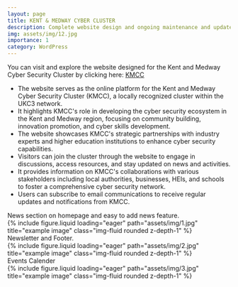 ```yaml
---
layout: page
title: KENT & MEDWAY CYBER CLUSTER
description: Complete website design and ongoing maintenance and updates.
img: assets/img/12.jpg
importance: 1
category: WordPress
---
```


You can visit and explore the website designed for the Kent and Medway Cyber Security Cluster by clicking here: <a href="https://kmcc-uk.org/">KMCC</a>

- The website serves as the online platform for the Kent and Medway Cyber Security Cluster (KMCC), a locally recognized cluster within the UKC3 network.
- It highlights KMCC's role in developing the cyber security ecosystem in the Kent and Medway region, focusing on community building, innovation promotion, and cyber skills development.
- The website showcases KMCC's strategic partnerships with industry experts and higher education institutions to enhance cyber security capabilities.
- Visitors can join the cluster through the website to engage in discussions, access resources, and stay updated on news and activities.
- It provides information on KMCC's collaborations with various stakeholders including local authorities, businesses, HEIs, and schools to foster a comprehensive cyber security network.
- Users can subscribe to email communications to receive regular updates and notifications from KMCC.

<div class="caption">
    News section on homepage and easy to add news feature.
</div>
<div class="row">
    <div class="col-sm mt-3 mt-md-0">
        {% include figure.liquid loading="eager" path="assets/img/1.jpg" title="example image" class="img-fluid rounded z-depth-1" %}
    </div>
</div>

<div class="caption">
    Newsletter and Footer.
</div>
<div class="row">
    <div class="col-sm mt-3 mt-md-0">
        {% include figure.liquid loading="eager" path="assets/img/2.jpg" title="example image" class="img-fluid rounded z-depth-1" %}
    </div>
</div>

<div class="caption">
    Events Calender
</div>
<div class="row">
    <div class="col-sm mt-3 mt-md-0">
        {% include figure.liquid loading="eager" path="assets/img/3.jpg" title="example image" class="img-fluid rounded z-depth-1" %}
    </div>
</div>
